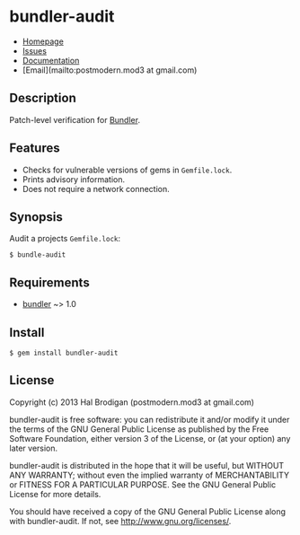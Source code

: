 # bundler-audit

* [Homepage](https://github.com/postmodern/bundler-audit#readme)
* [Issues](https://github.com/postmodern/bundler-audit/issues)
* [Documentation](http://rubydoc.info/gems/bundler-audit/frames)
* [Email](mailto:postmodern.mod3 at gmail.com)

## Description

Patch-level verification for [Bundler][bundler].

## Features

* Checks for vulnerable versions of gems in `Gemfile.lock`.
* Prints advisory information.
* Does not require a network connection.

## Synopsis

Audit a projects `Gemfile.lock`:

    $ bundle-audit

## Requirements

* [bundler] ~> 1.0

## Install

    $ gem install bundler-audit

## License

Copyright (c) 2013 Hal Brodigan (postmodern.mod3 at gmail.com)

bundler-audit is free software: you can redistribute it and/or modify
it under the terms of the GNU General Public License as published by
the Free Software Foundation, either version 3 of the License, or
(at your option) any later version.

bundler-audit is distributed in the hope that it will be useful,
but WITHOUT ANY WARRANTY; without even the implied warranty of
MERCHANTABILITY or FITNESS FOR A PARTICULAR PURPOSE.  See the
GNU General Public License for more details.

You should have received a copy of the GNU General Public License
along with bundler-audit.  If not, see <http://www.gnu.org/licenses/>.

[bundler]: https://github.com/carlhuda/bundler#readme
